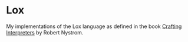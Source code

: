 # Lox

My implementations of the Lox language as defined in the book [Crafting Interpreters](https://craftinginterpreters.com/) by Robert Nystrom.

